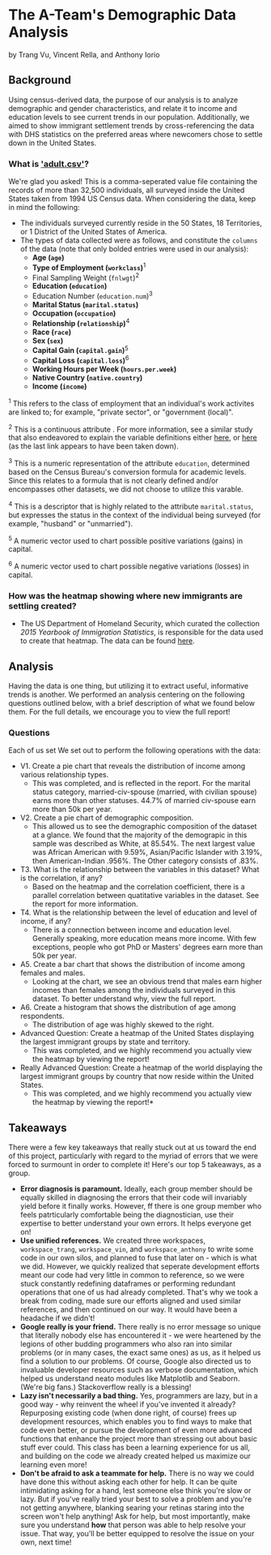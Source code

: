 # The A-Team's Demographic Data Analysis
by Trang Vu, Vincent Rella, and Anthony Iorio

## Background
Using census-derived data, the purpose of our analysis is to analyze demographic and gender characteristics, and relate it to income and education levels to see current trends in our population. Additionally, we aimed to show immigrant settlement trends by cross-referencing the data with DHS statistics on the preferred areas where newcomers chose to settle down in the United States.

### What is ['adult.csv'](https://www.kaggle.com/uciml/adult-census-income)?
We're glad you asked! This is a comma-seperated value file containing the records of more than 32,500 individuals, all surveyed inside the United States taken from 1994 US Census data. When considering the data, keep in mind the following:

* The individuals surveyed currently reside in the 50 States, 18 Territories, or 1 District of the United States of America.
* The types of data collected were as follows, and constitute the `columns` of the data (note that only bolded entries were used in our analysis):
  * **Age (`age`)**
  * **Type of Employment (`workclass`)**<sup>1</sup>
  * Final Sampling Weight (`fnlwgt`)<sup>2</sup>
  * **Education (`education`)**
  * Education Number (`education.num`)<sup>3</sup>
  * **Marital Status (`marital.status`)**
  * **Occupation (`occupation`)**
  * **Relationship (`relationship`)**<sup>4</sup>
  * **Race (`race`)**
  * **Sex (`sex`)**
  * **Capital Gain (`capital.gain`)**<sup>5</sup>
  * **Capital Loss (`capital.loss`)**<sup>6</sup>
  * **Working Hours per Week (`hours.per.week`)**
  * **Native Country (`native.country`)**
  * **Income (`income`)**
  

<sup>1</sup> This refers to the class of employment that an individual's work activites are linked to; for example, "private sector", or "government (local)".

<sup>2</sup> This is a continuous attribute . For more information, see a similar study that also endeavored to explain the variable definitions either [here](http://mhahsler.github.io/arules/reference/Adult.html), or [here](http://webcache.googleusercontent.com/search?q=cache:XDAnLT7ItZIJ:mhahsler.github.io/arules/reference/Adult.html+&cd=1&hl=en&ct=clnk&gl=us) (as the last link appears to have been taken down).

<sup>3</sup> This is a numeric representation of the attribute `education`, determined based on the Census Bureau's conversion formula for academic levels. Since this relates to a formula that is not clearly defined and/or encompasses other datasets, we did not choose to utilize this varable.

<sup>4</sup> This is a descriptor that is highly related to the attribute `marital.status`, but expresses the status in the context of the individual being surveyed (for example, "husband" or "unmarried").

<sup>5</sup> A numeric vector used to chart possible positive variations (gains) in capital.

<sup>6</sup> A numeric vector used to chart possible negative variations (losses) in capital.

### How was the heatmap showing where new immigrants are settling created?
* The US Department of Homeland Security, which curated the collection *2015 Yearbook of Immigration Statistics*, is responsible for the data used to create that heatmap. The data can be found [here](https://www.dhs.gov/immigration-statistics/yearbook/2015/table4).

## Analysis
Having the data is one thing, but utilizing it to extract useful, informative trends is another. We performed an analysis centering on the following questions outlined below, with a brief description of what we found below them. For the full details, we encourage you to view the full report!

### Questions
Each of us set We set out to perform the following operations with the data:
* V1. Create a pie chart that reveals the distribution of income among various relationship types.
  * This was completed, and is reflected in the report. For the marital status category, married-civ-spouse (married, with civilian spouse) earns more than other statuses. 44.7% of married civ-spouse earn more than 50k per year.
* V2. Create a pie chart of demographic composition.
  * This allowed us to see the demographic composition of the dataset at a glance. We found that the majority of the demograpic in this sample was described as White, at 85.54%. The next largest value was African American with 9.59%, Asian/Pacific Islander with 3.19%, then American-Indian .956%. The Other category consists of .83%.
* T3. What is the relationship between the variables in this dataset? What is the correlation, if any?
  * Based on the heatmap and the correlation coefficient, there is a parallel correlation between quatitative variables in the dataset. See the report for more information.
* T4. What is the relationship between the level of education and level of income, if any?
  * There is a connection between income and education level. Generally speaking, more education means more income. With few exceptions, people who got PhD or Masters' degrees earn more than 50k per year. 
* A5. Create a bar chart that shows the distribution of income among females and males.
  * Looking at the chart, we see an obvious trend that males earn higher incomes than females among the individuals surveyed in this dataset. To better understand why, view the full report.
* A6. Create a histogram that shows the distribution of age among respondents.
  * The distribution of age was highly skewed to the right.
* Advanced Question: Create a heatmap of the United States displaying the largest immigrant groups by state and territory.
  * This was completed, and we highly recommend you actually view the heatmap by viewing the report!
* Really Advanced Question: Create a heatmap of the world displaying the largest immigrant groups by country that now reside within the United States.
  * This was completed, and we highly recommend you actually view the heatmap by viewing the report!* 

## Takeaways
There were a few key takeaways that really stuck out at us toward the end of this project, particularly with regard to the myriad of errors that we were forced to surmount in order to complete it! Here's our top 5 takeaways, as a group.
* **Error diagnosis is paramount.** Ideally, each group member should be equally skilled in diagnosing the errors that their code will invariably yield before it finally works. However, ff there is one group member who feels patrticularly comfortable being the diagnostician, use their expertise to better understand your own errors. It helps everyone get on!
* **Use unified references.** We created three workspaces, `workspace_trang`, `workspace_vin`, and `workspace_anthony` to write some code in our own silos, and planned to fuse that later on - which is what we did. However, we quickly realized that seperate development efforts meant our code had very little in common to reference, so we were stuck constantly redefining dataframes or performing redundant operations that one of us had already completed. That's why we took a break from coding, made sure our efforts aligned and used similar references, and then continued on our way. It would have been a headache if we didn't!
* **Google really is your friend.** There really is no error message so unique that literally nobody else has encountered it - we were heartened by the legions of other budding programmers who also ran into similar problems (or in many cases, the exact same ones) as us, as it helped us find a solution to our problems. Of course, Google also directed us to invaluable developer resources such as verbose documentation, which helped us understand neato modules like Matplotlib and Seaborn. (We're big fans.) Stackoverflow really is a blessing!
* **Lazy isn't necessarily a bad thing.** Yes, programmers are lazy, but in a good way - why reinvent the wheel if you've invented it already? Repurposing existing code (when done right, of course) frees up development resources, which enables you to find ways to make that code even better, or pursue the development of even more advanced functions that enhance the project more than stressing out about basic stuff ever could. This class has been a learning experience for us all, and building on the code we already created helped us maximize our learning even more!
* **Don't be afraid to ask a teammate for help.** There is no way we could have done this without asking each other for help. It can be quite intimidating asking for a hand, lest someone else think you're slow or lazy. But if you've really tried your best to solve a problem and you're not getting anywhere, blanking searing your retinas staring into the screen won't help anything! Ask for help, but most importantly, make sure you understand **how** that person was able to help resolve your issue. That way, you'll be better equipped to resolve the issue on your own, next time!
